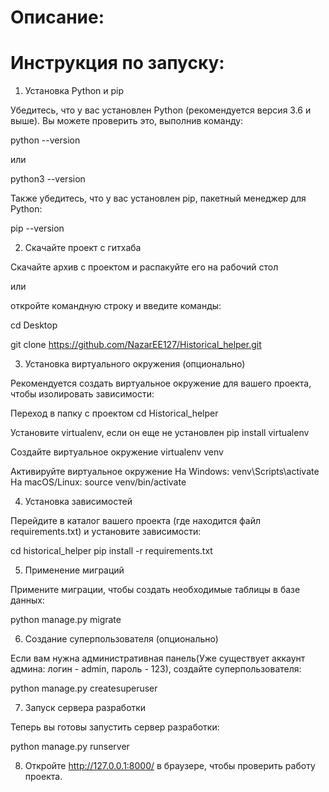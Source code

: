 # Описание:
# Инструкция по запуску: 
1. Установка Python и pip

Убедитесь, что у вас установлен Python (рекомендуется версия 3.6 и выше). Вы можете проверить это, выполнив команду:

python --version

или

python3 --version


Также убедитесь, что у вас установлен pip, пакетный менеджер для Python:

pip --version


2. Скачайте проект с гитхаба

Скачайте архив с проектом и распакуйте его на рабочий стол

или

откройте командную строку и введите команды:

cd Desktop

git clone https://github.com/NazarEE127/Historical_helper.git


3. Установка виртуального окружения (опционально)

Рекомендуется создать виртуальное окружение для вашего проекта, чтобы изолировать зависимости:

Переход в папку с проектом
cd Historical_helper

Установите virtualenv, если он еще не установлен
pip install virtualenv

Создайте виртуальное окружение
virtualenv venv

Активируйте виртуальное окружение
На Windows:
venv\Scripts\activate
На macOS/Linux:
source venv/bin/activate


4. Установка зависимостей

Перейдите в каталог вашего проекта (где находится файл requirements.txt) и установите зависимости:

cd historical_helper
pip install -r requirements.txt


5. Применение миграций

Примените миграции, чтобы создать необходимые таблицы в базе данных:

python manage.py migrate


6. Создание суперпользователя (опционально)

Если вам нужна административная панель(Уже существует аккаунт админа: логин - admin, пароль - 123), создайте суперпользователя:

python manage.py createsuperuser


7. Запуск сервера разработки

Теперь вы готовы запустить сервер разработки:

python manage.py runserver

8. Откройте http://127.0.0.1:8000/ в браузере, чтобы проверить работу проекта.
